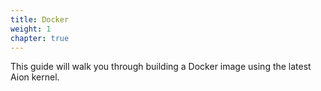```yaml
---
title: Docker
weight: 1
chapter: true
---
```


This guide will walk you through building a Docker image using the latest Aion kernel.

## 